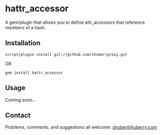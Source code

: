 hattr_accessor
==============

A gem/plugin that allows you to define attr_accessors that reference members of a hash.


Installation
------------

	script/plugin install git://github.com/shuber/proxy.git

OR

	gem install hattr_accessor


Usage
-----

Coming soon...


Contact
-------

Problems, comments, and suggestions all welcome: [shuber@huberry.com](mailto:shuber@huberry.com)